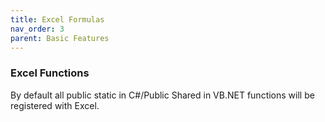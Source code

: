 ```yaml
---
title: Excel Formulas
nav_order: 3
parent: Basic Features
---
```


### Excel Functions

By default all public static in C#/Public Shared in VB.NET functions will be registered with Excel.